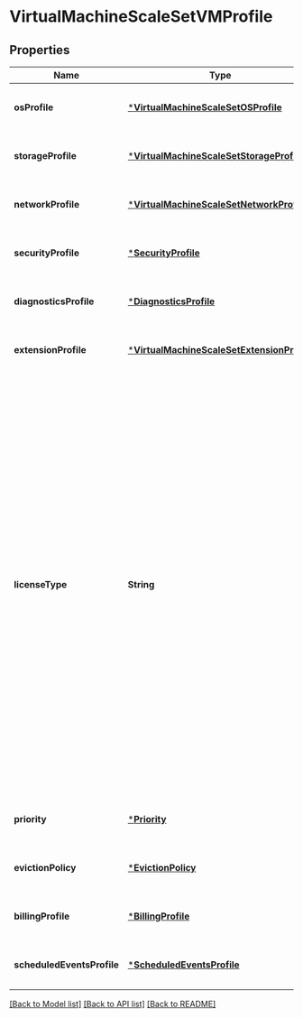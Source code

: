 # VirtualMachineScaleSetVMProfile


## Properties
Name | Type | Description | Notes
------------ | ------------- | ------------- | -------------
**osProfile** | [***VirtualMachineScaleSetOSProfile**](VirtualMachineScaleSetOSProfile.md) |  | [optional] [default to nothing]
**storageProfile** | [***VirtualMachineScaleSetStorageProfile**](VirtualMachineScaleSetStorageProfile.md) |  | [optional] [default to nothing]
**networkProfile** | [***VirtualMachineScaleSetNetworkProfile**](VirtualMachineScaleSetNetworkProfile.md) |  | [optional] [default to nothing]
**securityProfile** | [***SecurityProfile**](SecurityProfile.md) |  | [optional] [default to nothing]
**diagnosticsProfile** | [***DiagnosticsProfile**](DiagnosticsProfile.md) |  | [optional] [default to nothing]
**extensionProfile** | [***VirtualMachineScaleSetExtensionProfile**](VirtualMachineScaleSetExtensionProfile.md) |  | [optional] [default to nothing]
**licenseType** | **String** | Specifies that the image or disk that is being used was licensed on-premises. This element is only used for images that contain the Windows Server operating system. &lt;br&gt;&lt;br&gt; Possible values are: &lt;br&gt;&lt;br&gt; Windows_Client &lt;br&gt;&lt;br&gt; Windows_Server &lt;br&gt;&lt;br&gt; If this element is included in a request for an update, the value must match the initial value. This value cannot be updated. &lt;br&gt;&lt;br&gt; For more information, see [Azure Hybrid Use Benefit for Windows Server](https://docs.microsoft.com/azure/virtual-machines/virtual-machines-windows-hybrid-use-benefit-licensing?toc&#x3D;%2fazure%2fvirtual-machines%2fwindows%2ftoc.json) &lt;br&gt;&lt;br&gt; Minimum api-version: 2015-06-15 | [optional] [default to nothing]
**priority** | [***Priority**](Priority.md) |  | [optional] [default to nothing]
**evictionPolicy** | [***EvictionPolicy**](EvictionPolicy.md) |  | [optional] [default to nothing]
**billingProfile** | [***BillingProfile**](BillingProfile.md) |  | [optional] [default to nothing]
**scheduledEventsProfile** | [***ScheduledEventsProfile**](ScheduledEventsProfile.md) |  | [optional] [default to nothing]


[[Back to Model list]](../README.md#models) [[Back to API list]](../README.md#api-endpoints) [[Back to README]](../README.md)


